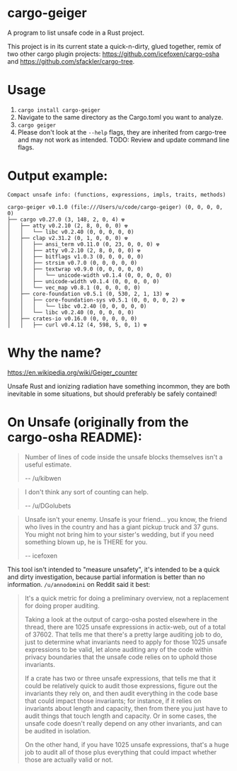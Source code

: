 # cargo-geiger

A program to list unsafe code in a Rust project.

This project is in its current state a quick-n-dirty, glued together, remix of
two other cargo plugin projects:
<https://github.com/icefoxen/cargo-osha> and
<https://github.com/sfackler/cargo-tree>.


# Usage

1. `cargo install cargo-geiger`
2. Navigate to the same directory as the Cargo.toml you want to analyze.
3. `cargo geiger`
4. Please don't look at the `--help` flags, they are inherited from cargo-tree
   and may not work as intended. TODO: Review and update command line flags.

# Output example:
```
Compact unsafe info: (functions, expressions, impls, traits, methods)

cargo-geiger v0.1.0 (file:///Users/u/code/cargo-geiger) (0, 0, 0, 0, 0) 
├── cargo v0.27.0 (3, 148, 2, 0, 4) ☢
│   ├── atty v0.2.10 (2, 8, 0, 0, 0) ☢
│   │   └── libc v0.2.40 (0, 0, 0, 0, 0) 
│   ├── clap v2.31.2 (0, 1, 0, 0, 0) ☢
│   │   ├── ansi_term v0.11.0 (0, 23, 0, 0, 0) ☢
│   │   ├── atty v0.2.10 (2, 8, 0, 0, 0) ☢
│   │   ├── bitflags v1.0.3 (0, 0, 0, 0, 0) 
│   │   ├── strsim v0.7.0 (0, 0, 0, 0, 0) 
│   │   ├── textwrap v0.9.0 (0, 0, 0, 0, 0) 
│   │   │   └── unicode-width v0.1.4 (0, 0, 0, 0, 0) 
│   │   ├── unicode-width v0.1.4 (0, 0, 0, 0, 0) 
│   │   └── vec_map v0.8.1 (0, 0, 0, 0, 0) 
│   ├── core-foundation v0.5.1 (0, 530, 2, 1, 13) ☢
│   │   ├── core-foundation-sys v0.5.1 (0, 0, 0, 0, 2) ☢
│   │   │   └── libc v0.2.40 (0, 0, 0, 0, 0) 
│   │   └── libc v0.2.40 (0, 0, 0, 0, 0) 
│   ├── crates-io v0.16.0 (0, 0, 0, 0, 0) 
│   │   ├── curl v0.4.12 (4, 598, 5, 0, 1) ☢
```

# Why the name?

<https://en.wikipedia.org/wiki/Geiger_counter>

Unsafe Rust and ionizing radiation have something incommon, they are both
inevitable in some situations, but should preferably be safely contained!


# On Unsafe (originally from the cargo-osha README):

> Number of lines of code inside the unsafe blocks themselves isn't a useful estimate.
> 
> -- /u/kibwen

> I don't think any sort of counting can help.
> 
> -- /u/DGolubets

> Unsafe isn't your enemy.  Unsafe is your friend... you know,
> the friend who lives in the country and has a giant pickup truck and
> 37 guns.  You might not bring him to your sister's wedding, but if
> you need something blown up, he is THERE for you.
> 
> -- icefoxen

This tool isn't intended to "measure unsafety", it's intended to be a quick
and dirty investigation, because partial information is better than no
information.  `/u/annodomini` on Reddit said it best:

> It's a quick metric for doing a preliminary overview, not a replacement for doing proper auditing.  
> 
> Taking a look at the output of cargo-osha posted elsewhere in the thread, there are 1025 unsafe expressions in actix-web, out of a total of 37602. That tells me that there's a pretty large auditing job to do, just to determine what invariants need to apply for those 1025 unsafe expressions to be valid, let alone auditing any of the code within privacy boundaries that the unsafe code relies on to uphold those invariants.
> 
> If a crate has two or three unsafe expressions, that tells me that it could be relatively quick to audit those expressions, figure out the invariants they rely on, and then audit everything in the code base that could impact those invariants; for instance, if it relies on invariants about length and capacity, then from there you just have to audit things that touch length and capacity. Or in some cases, the unsafe code doesn't really depend on any other invariants, and can be audited in isolation.
> 
> On the other hand, if you have 1025 unsafe expressions, that's a huge job to audit all of those plus everything that could impact whether those are actually valid or not.

